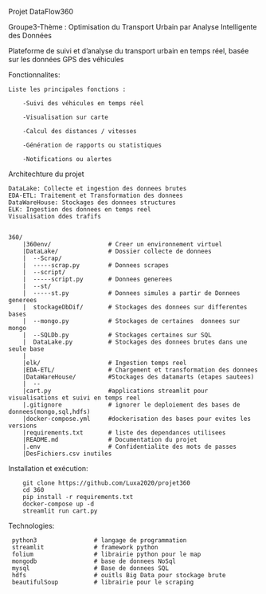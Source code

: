 Projet DataFlow360


Groupe3-Thème : Optimisation du Transport Urbain par Analyse Intelligente des Données

Plateforme de suivi et d’analyse du transport urbain en temps réel, basée sur les données GPS des véhicules


Fonctionnalites:

    Liste les principales fonctions :

        -Suivi des véhicules en temps réel

        -Visualisation sur carte

        -Calcul des distances / vitesses

        -Génération de rapports ou statistiques

        -Notifications ou alertes
        



Architechture du projet

    DataLake: Collecte et ingestion des donnees brutes
    EDA-ETL: Traitement et Transformation des donnees 
    DataWareHouse: Stockages des donnees structures
    ELK: Ingestion des donnees en temps reel
    Visualisation ddes trafifs


    360/
        |360env/                # Creer un environnement virtuel
        |DataLake/              # Dossier collecte de donnees
        |  --Scrap/
        |  -----scrap.py        # Donnees scrapes
        |  --script/
        |  -----script.py       # Donnees generees
        |  --st/
        |  -----st.py           # Donnees simules a partir de Donnees generees
        |  stockageDbDif/       # Stockages des donnees sur differentes bases
        |  --mongo.py           # Stockages de certaines  donnees sur mongo 
        |  --SQLDb.py           # Stockages certaines sur SQL
        |  DataLake.py          # Stockages des donnees brutes dans une seule base
        |  
        |elk/                   # Ingestion temps reel
        |EDA-ETL/               # Chargement et transformation des donnees
        |DataWareHouse/         #Stockages des datamarts (etapes sautees)
        |  --    
        |cart.py                #applications streamlit pour visualisations et suivi en temps reel
        |.gitignore             # ignorer le deploiement des bases de donnees(mongo,sql,hdfs)
        |docker-compose.yml     #dockerisation des bases pour evites les versions 
        |requirements.txt       # liste des dependances utilisees
        |README.md              # Documentation du projet
        |.env                   # Confidentialite des mots de passes
        |DesFichiers.csv inutiles


Installation et exécution:

        git clone https://github.com/Luxa2020/projet360
        cd 360
        pip install -r requirements.txt
        docker-compose up -d
        streamlit run cart.py



Technologies:

     python3                # langage de programmation
     streamlit              # framework python
     folium                 # librairie python pour le map
     mongodb                # base de donnees NoSql
     mysql                  # Base de donnees SQL
     hdfs                   # ouitls Big Data pour stockage brute
     beautifulSoup          # librairie pour le scraping

